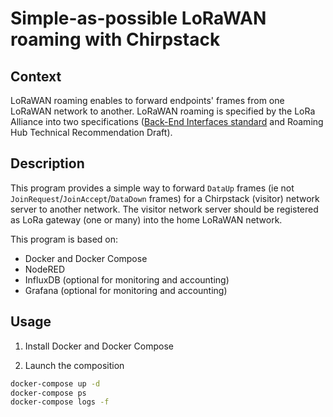 # Simple-as-possible LoRaWAN roaming with Chirpstack

## Context
LoRaWAN roaming enables to forward endpoints' frames from one LoRaWAN network to another. LoRaWAN roaming is specified by the LoRa Alliance into  two specifications ([Back-End Interfaces standard](https://lora-alliance.org/resource_hub/ts002-110-lorawan-backend-interfaces/) and Roaming Hub Technical Recommendation Draft).

## Description
This program provides a simple way to forward `DataUp` frames (ie not `JoinRequest`/`JoinAccept`/`DataDown` frames) for a Chirpstack (visitor) network server to another network. The visitor network server should be registered as LoRa gateway (one or many) into the home LoRaWAN network.

This program is based on:
* Docker and Docker Compose
* NodeRED
* InfluxDB (optional for monitoring and accounting)
* Grafana (optional for monitoring and accounting)

## Usage

1) Install Docker and Docker Compose

2) Launch the composition
```bash
docker-compose up -d
docker-compose ps
docker-compose logs -f
```

